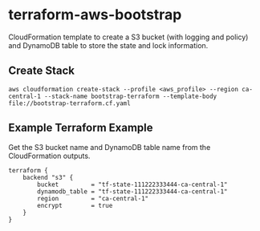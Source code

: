 # terraform-aws-bootstrap

CloudFormation template to create a S3 bucket (with logging and policy) and DynamoDB table to store the state and lock information.

## Create Stack

    aws cloudformation create-stack --profile <aws_profile> --region ca-central-1 --stack-name bootstrap-terraform --template-body file://bootstrap-terraform.cf.yaml

## Example Terraform Example

Get the S3 bucket name and DynamoDB table name from the CloudFormation outputs.

    terraform {
        backend "s3" {
            bucket         = "tf-state-111222333444-ca-central-1"
            dynamodb_table = "tf-state-111222333444-ca-central-1"
            region         = "ca-central-1"
            encrypt        = true
        }
    }
